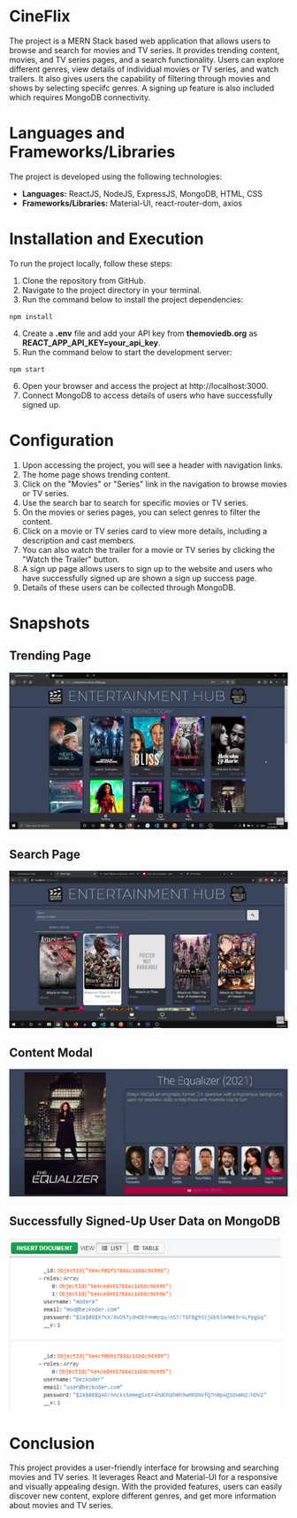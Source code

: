 # CineFlix
The project is a MERN Stack based web application that allows users to browse and search for movies and TV series. It provides trending content, movies, and TV series pages, and a search functionality. Users can explore different genres, view details of individual movies or TV series, and watch trailers. It also gives users the capability of filtering through movies and shows by selecting speciifc genres. A signing up feature is also included which requires MongoDB connectivity.

# Languages and Frameworks/Libraries
The project is developed using the following technologies:

* **Languages:** ReactJS, NodeJS, ExpressJS, MongoDB, HTML, CSS
* **Frameworks/Libraries:** Material-UI, react-router-dom, axios

# Installation and Execution
To run the project locally, follow these steps:

1. Clone the repository from GitHub.
2. Navigate to the project directory in your terminal.
3. Run the command below to install the project dependencies:
```
npm install
```
4. Create a **.env** file and add your API key from **themoviedb.org** as **REACT_APP_API_KEY=your_api_key**.
5. Run the command below to start the development server:
```
npm start
```
6. Open your browser and access the project at http://localhost:3000.
7. Connect MongoDB to access details of users who have successfully signed up.

# Configuration
1. Upon accessing the project, you will see a header with navigation links.
2. The home page shows trending content.
3. Click on the "Movies" or "Series" link in the navigation to browse movies or TV series.
4. Use the search bar to search for specific movies or TV series.
5. On the movies or series pages, you can select genres to filter the content.
6. Click on a movie or TV series card to view more details, including a description and cast members.
7. You can also watch the trailer for a movie or TV series by clicking the "Watch the Trailer" button.
8. A sign up page allows users to sign up to the website and users who have successfully signed up are shown a sign up success page.
9. Details of these users can be collected through MongoDB.

# Snapshots
## Trending Page
![Trending page screenshot](trending.png)

## Search Page
![Search page screenshot](search.png)

## Content Modal
![A screenshot of the content modal pane](content_modal.png)

## Successfully Signed-Up User Data on MongoDB
![Screenshot of successfully signed up users on MongoDB](mongo.png)

# Conclusion
This project provides a user-friendly interface for browsing and searching movies and TV series. It leverages React and Material-UI for a responsive and visually appealing design. With the provided features, users can easily discover new content, explore different genres, and get more information about movies and TV series.
